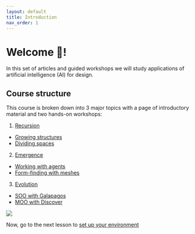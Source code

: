 ```yaml
---
layout: default
title: Introduction
nav_order: 1
---
```


# Welcome 👋!

In this set of articles and guided workshops we will study applications of artificial intelligence (AI) for design.

## Course structure

This course is broken down into 3 major topics with a page of introductory material and two hands-on workshops:

1. [Recursion](docs/recursion)
- [Growing structures](docs/recursion/growing-structures)
- [Dividing spaces](docs/recursion/dividing-spaces)
2. [Emergence](docs/emergence)
- [Working with agents](docs/emergence/working-with-agents)
- [Form-finding with meshes](docs/emergence/form-finding-with-meshes)
3. [Evolution](docs/evolution)
- [SOO with Galapagos](docs/evolution/soo)
- [MOO with Discover](docs/evolution/moo)

![](../../assets/images/small-image.jpg)

Now, go to the next lesson to [set up your environment](docs/setup)
